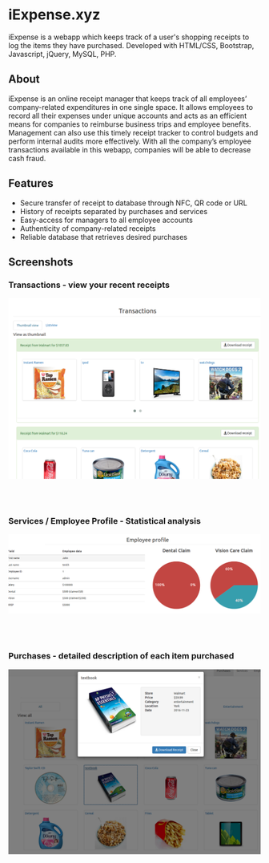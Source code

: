 # iExpense.xyz
iExpense is a webapp which keeps track of a user's shopping receipts to log the items they have purchased.
Developed with HTML/CSS, Bootstrap, Javascript, jQuery, MySQL, PHP.

## About
iExpense is an online receipt manager that keeps track of all employees’ company-related expenditures in one single space. It allows employees to record all their expenses under unique accounts and acts as an efficient means for companies to reimburse business trips and employee benefits. Management can also use this timely receipt tracker to control budgets and perform internal audits more effectively. With all the company’s employee transactions available in this webapp, companies will be able to decrease cash fraud.

## Features
- Secure transfer of receipt to database through NFC, QR code or URL
- History of receipts separated by purchases and services
- Easy-access for managers to all employee accounts
- Authenticity of company-related receipts
- Reliable database that retrieves desired purchases


## Screenshots

### Transactions - view your recent receipts
![transactions](img/1.png)

</br>
</br>

### Services / Employee Profile - Statistical analysis
![services](img/2.png)

</br>
</br>

### Purchases - detailed description of each item purchased
![purchases](img/3.png)
